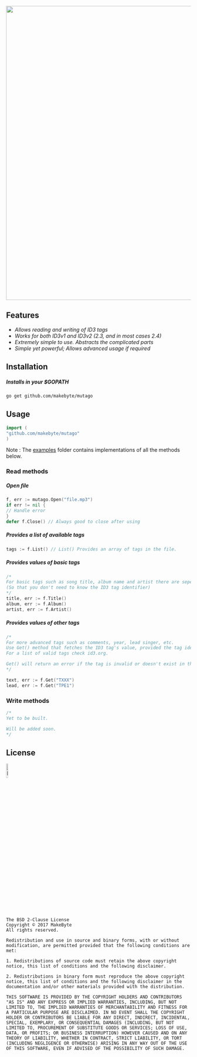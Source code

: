 <p align="center">
    <img src="http://i.imgur.com/kwWL7ZG.png" width="800">    
</p>

## Features

- *Allows reading and writing of ID3 tags*
- *Works for both ID3v1 and ID3v2 (2.3, and in most cases 2.4)*
- *Extremely simple to use. Abstracts the complicated parts*
- *Simple yet powerful; Allows advanced usage if required*

## Installation

##### Installs in your $GOPATH

```sh
go get github.com/makebyte/mutago
```

## Usage

```go
import (
"github.com/makebyte/mutago"
)
```

Note : The [examples](https://github.com/makebyte/mutago/tree/master/examples) folder contains implementations of all the methods below.

### Read methods

##### Open file
```go
f, err := mutago.Open("file.mp3")
if err != nil {
// Handle error
}
defer f.Close() // Always good to close after using
```

##### Provides a list of available tags
```go
tags := f.List() // List() Provides an array of tags in the file. 
```

##### Provides values of basic tags
```go
/*
For basic tags such as song title, album name and artist there are seperate methods. 
(So that you don't need to know the ID3 tag identifier)
*/
title, err := f.Title()
album, err := f.Album()
artist, err := f.Artist()
```

##### Provides values of other tags
```go
/*
For more advanced tags such as comments, year, lead singer, etc.
Use Get() method that fetches the ID3 tag's value, provided the tag identifier.
For a list of valid tags check id3.org.

Get() will return an error if the tag is invalid or doesn't exist in the file.
*/

text, err := f.Get("TXXX")
lead, err := f.Get("TPE1")

```

### Write methods
```go
/*
Yet to be built.

Will be added soon.
*/

```


## License
<a href="https://github.com/makebyte/mutago/blob/master/LICENSE" target="_blank">
<img src="https://upload.wikimedia.org/wikipedia/commons/thumb/b/bf/License_icon-bsd.svg/256px-License_icon-bsd.svg.png" alt="license" height="10%" width="10%">
</a>

```

The BSD 2-Clause License
Copyright © 2017 MakeByte
All rights reserved.

Redistribution and use in source and binary forms, with or without modification, are permitted provided that the following conditions are met:

1. Redistributions of source code must retain the above copyright notice, this list of conditions and the following disclaimer.

2. Redistributions in binary form must reproduce the above copyright notice, this list of conditions and the following disclaimer in the documentation and/or other materials provided with the distribution.

THIS SOFTWARE IS PROVIDED BY THE COPYRIGHT HOLDERS AND CONTRIBUTORS "AS IS" AND ANY EXPRESS OR IMPLIED WARRANTIES, INCLUDING, BUT NOT LIMITED TO, THE IMPLIED WARRANTIES OF MERCHANTABILITY AND FITNESS FOR A PARTICULAR PURPOSE ARE DISCLAIMED. IN NO EVENT SHALL THE COPYRIGHT HOLDER OR CONTRIBUTORS BE LIABLE FOR ANY DIRECT, INDIRECT, INCIDENTAL, SPECIAL, EXEMPLARY, OR CONSEQUENTIAL DAMAGES (INCLUDING, BUT NOT LIMITED TO, PROCUREMENT OF SUBSTITUTE GOODS OR SERVICES; LOSS OF USE, DATA, OR PROFITS; OR BUSINESS INTERRUPTION) HOWEVER CAUSED AND ON ANY THEORY OF LIABILITY, WHETHER IN CONTRACT, STRICT LIABILITY, OR TORT (INCLUDING NEGLIGENCE OR OTHERWISE) ARISING IN ANY WAY OUT OF THE USE OF THIS SOFTWARE, EVEN IF ADVISED OF THE POSSIBILITY OF SUCH DAMAGE.


```
